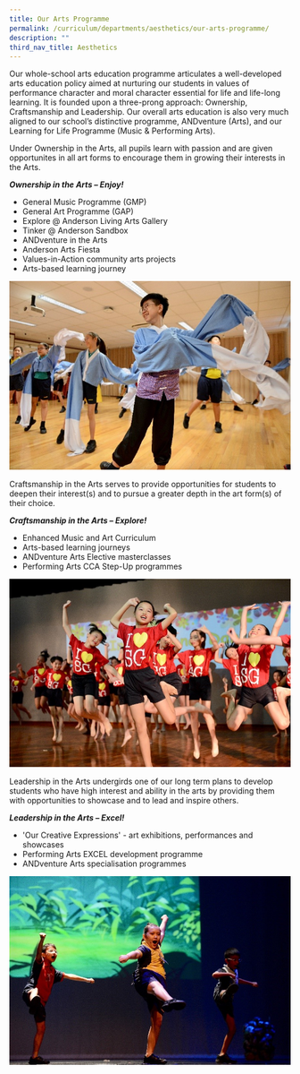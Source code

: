 ```yaml
---
title: Our Arts Programme
permalink: /curriculum/departments/aesthetics/our-arts-programme/
description: ""
third_nav_title: Aesthetics
---
```


<p>Our whole-school arts education programme articulates a well-developed arts education policy aimed at nurturing our students in values of performance character and moral character essential for life and life-long learning. It is founded upon a three-prong approach: Ownership, Craftsmanship and Leadership. Our overall arts education is also very much aligned to our school&rsquo;s distinctive programme, ANDventure (Arts), and our Learning for Life Programme (Music &amp; Performing Arts).</p>
<p>Under Ownership in the Arts, all pupils learn with passion and are given opportunites in all art forms to encourage them in growing their interests in the Arts.</p>

<p><strong><em>Ownership in the Arts &ndash; Enjoy!</em></strong></p>
<ul style="font-weight: 400;">
<li>General Music Programme (GMP)</li>
<li>General Art Programme (GAP)</li>
<li>Explore @ Anderson Living Arts Gallery&nbsp;</li>
<li>Tinker @ Anderson Sandbox&nbsp;</li>
<li>ANDventure in the Arts</li>
<li>Anderson Arts Fiesta&nbsp;</li>
<li>Values-in-Action community arts projects&nbsp;</li>
<li>Arts-based learning journey&nbsp;</li>
</ul>
<img src="/images/Arts%20Prog%20Picture%201.jpg">
<p class="">Craftsmanship in the Arts serves to provide opportunities for students to deepen their interest(s) and to pursue a greater depth in the art form(s) of their choice.</p>
<p class=""><strong class=""><em class=""><span class="">Craftsmanship in the Arts &ndash; Explore!</span></em></strong></p>
<ul>
<li><span class="">E</span>nhanced Music and Art Curriculum</li>
<li>Arts-based learning journeys</li>
<li>ANDventure Arts Elective masterclasses</li>
<li>Performing Arts CCA Step-Up programmes</li>
</ul>
<img src="/images/Arts%20Prog%20Picture%202.jpg">
<p class="">Leadership in the Arts undergirds one of our long term plans to develop students who have high interest and ability in the arts by providing them with opportunities to showcase and to lead and inspire others.</p>
<p class=""><strong class=""><em class=""><span class="">Leadership in the Arts &ndash; Excel!</span></em></strong></p>
<ul>
<li><span class="">'Our Creative Expressions' - art exhibitions, performances and showcases</span></li>
<li>Performing Arts EXCEL development programme</li>
<li><span class="">ANDventure Arts specialisation programmes</span>&nbsp;</li>
</ul>
<img src="/images/Arts%20Prog%20Picture%203%20dc.jpg">